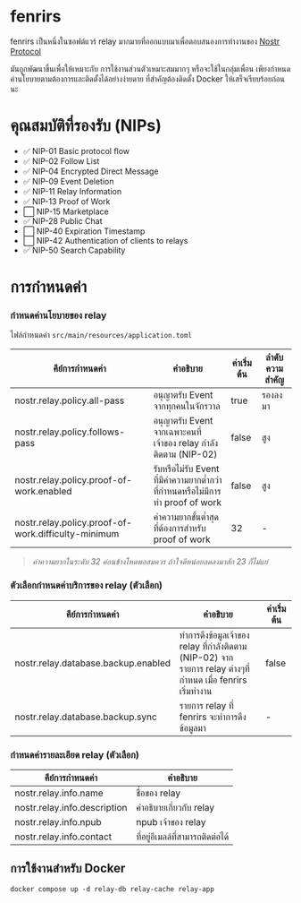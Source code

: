 # fenrirs

fenrirs เป็นหนึ่งในซอฟต์แวร์ relay มากมายที่ออกแบบมาเพื่อตอบสนองการทำงานของ [Nostr Protocol](https://nostr.com/)

มันถูกพัฒนาขึ้นเพื่อให้เหมาะกับ การใช้งานส่วนตัวเหมาะสมมากๆ หรือจะใช้ในกลุ่มเพื่อน
เพียงกำหนดค่านโยบายตามต้องการและติดตั้งได้อย่างง่ายดาย ที่สำคัญต้องติดตั้ง
Docker ให้เสร็จเรียบร้อยก่อนนะ

# คุณสมบัติที่รองรับ (NIPs)

- ✅ NIP-01 Basic protocol flow
- ✅ NIP-02 Follow List
- ✅ NIP-04 Encrypted Direct Message
- ✅ NIP-09 Event Deletion
- ✅ NIP-11 Relay Information
- ✅ NIP-13 Proof of Work
- ⬜ NIP-15 Marketplace
- ✅ NIP-28 Public Chat
- ⬜ NIP-40 Expiration Timestamp
- ⬜ NIP-42 Authentication of clients to relays
- ✅ NIP-50 Search Capability

# การกำหนดค่า

### กำหนดค่านโยบายของ relay

ไฟล์กำหนดค่า `src/main/resources/application.toml`

| คีย์การกำหนดค่า                                     | คำอธิบาย                                                                       | ค่าเริ่มต้น | ลำดับความสำคัญ |
|-----------------------------------------------------|--------------------------------------------------------------------------------|-------------|----------------|
| nostr.relay.policy.all-pass                         | อนุญาตรับ Event จากทุกคนในจักรวาล                                              | true        | รองลงมา        |
| nostr.relay.policy.follows-pass                     | อนุญาตรับ Event จากเฉพาะคนที่เจ้าของ relay กำลังติดตาม (NIP-02)                | false       | สูง            |
| nostr.relay.policy.proof-of-work.enabled            | รับหรือไม่รับ Event ที่มีค่าความยากต่ำกว่าที่กำหนดหรือไม่มีการทำ proof of work | false       | สูง            |
| nostr.relay.policy.proof-of-work.difficulty-minimum | ค่าความยากขั้นต่ำสุดที่ต้องการสำหรับ proof of work                             | 32          | -              |

> _ค่าความยากในระดับ 32 ค่อนข้างโหดพอสมควร ถ้าใจดีหน่อยลดลงมาสัก 23 ก็ไม่แย่_

### ตัวเลือกกำหนดค่าบริการของ relay (ตัวเลือก)

| คีย์การกำหนดค่า                     | คำอธิบาย                                                                                                   | ค่าเริ่มต้น |
|-------------------------------------|------------------------------------------------------------------------------------------------------------|-------------|
| nostr.relay.database.backup.enabled | ทำการดึงข้อมูลเจ้าของ relay ที่กำลังติดตาม (NIP-02) จากรายการ relay ต่างๆที่กำหนด เมื่อ fenrirs เริ่มทำงาน | false       |
| nostr.relay.database.backup.sync    | รายการ relay ที่ fenrirs จะทำการดึงข้อมูลมา                                                                | -           |

### กำหนดค่ารายละเอียด relay (ตัวเลือก)

| คีย์การกำหนดค่า              | คำอธิบาย                         |
|------------------------------|----------------------------------|
| nostr.relay.info.name        | ชื่อของ relay                    |
| nostr.relay.info.description | คำอธิบายเกี่ยวกับ relay          |
| nostr.relay.info.npub        | npub เจ้าของ relay               |
| nostr.relay.info.contact     | ที่อยู่อีเมลล์ที่สามารถติดต่อได้ |


## การใช้งานสำหรับ Docker

```shell
docker compose up -d relay-db relay-cache relay-app
```
